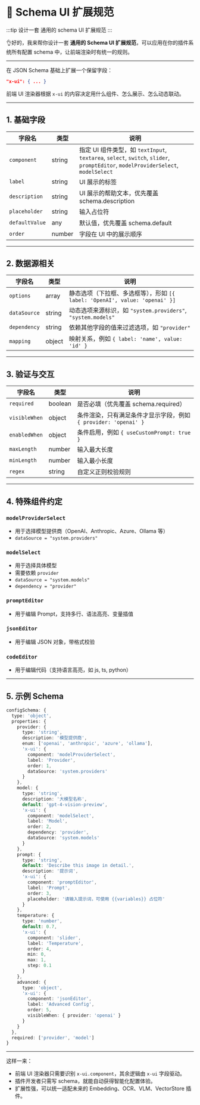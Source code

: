 # 🔧 Schema UI 扩展规范

:::tip
设计一套 通用的 schema UI 扩展规范
:::

👌好的，我来帮你设计一套 **通用的 Schema UI 扩展规范**，可以应用在你的插件系统所有配置 schema 中，让前端渲染时有统一的规则。

---

在 JSON Schema 基础上扩展一个保留字段：

```json
"x-ui": { ... }
```

前端 UI 渲染器根据 `x-ui` 的内容决定用什么组件、怎么展示、怎么动态联动。

---

## 1. 基础字段

| 字段名            | 类型     | 说明                                                                                                                       |
| -------------- | ------ | ------------------------------------------------------------------------------------------------------------------------ |
| `component`    | string | 指定 UI 组件类型，如 `textInput`, `textarea`, `select`, `switch`, `slider`, `promptEditor`, `modelProviderSelect`, `modelSelect` |
| `label`        | string | UI 展示的标签                                                                                                                 |
| `description`  | string | UI 展示的帮助文本，优先覆盖 schema.description                                                                                       |
| `placeholder`  | string | 输入占位符                                                                                                                    |
| `defaultValue` | any    | 默认值，优先覆盖 schema.default                                                                                                  |
| `order`        | number | 字段在 UI 中的展示顺序                                                                                                            |

---

## 2. 数据源相关

| 字段名          | 类型     | 说明                                                         |
| ------------ | ------ | ---------------------------------------------------------- |
| `options`    | array  | 静态选项（下拉框、多选框等），形如 `[{ label: 'OpenAI', value: 'openai' }]` |
| `dataSource` | string | 动态选项来源标识，如 `"system.providers"`, `"system.models"`         |
| `dependency` | string | 依赖其他字段的值来过滤选项，如 `"provider"`                               |
| `mapping`    | object | 映射关系，例如 `{ label: 'name', value: 'id' }`                   |

---

## 3. 验证与交互

| 字段名           | 类型      | 说明                                           |
| ------------- | ------- | -------------------------------------------- |
| `required`    | boolean | 是否必填（优先覆盖 schema.required）                   |
| `visibleWhen` | object  | 条件渲染，只有满足条件才显示字段，例如 `{ provider: 'openai' }` |
| `enabledWhen` | object  | 条件启用，例如 `{ useCustomPrompt: true }`          |
| `maxLength`   | number  | 输入最大长度                                       |
| `minLength`   | number  | 输入最小长度                                       |
| `regex`       | string  | 自定义正则校验规则                                    |

---

## 4. 特殊组件约定

### `modelProviderSelect`

* 用于选择模型提供商（OpenAI、Anthropic、Azure、Ollama 等）
* `dataSource = "system.providers"`

### `modelSelect`

* 用于选择具体模型
* 需要依赖 `provider`
* `dataSource = "system.models"`
* `dependency = "provider"`

### `promptEditor`

* 用于编辑 Prompt，支持多行、语法高亮、变量插值

### `jsonEditor`

* 用于编辑 JSON 对象，带格式校验

### `codeEditor`

* 用于编辑代码（支持语言高亮，如 js, ts, python）

---

## 5. 示例 Schema

```ts
configSchema: {
  type: 'object',
  properties: {
    provider: {
      type: 'string',
      description: '模型提供商',
      enum: ['openai', 'anthropic', 'azure', 'ollama'],
      'x-ui': {
        component: 'modelProviderSelect',
        label: 'Provider',
        order: 1,
        dataSource: 'system.providers'
      }
    },
    model: {
      type: 'string',
      description: '大模型名称',
      default: 'gpt-4-vision-preview',
      'x-ui': {
        component: 'modelSelect',
        label: 'Model',
        order: 2,
        dependency: 'provider',
        dataSource: 'system.models'
      }
    },
    prompt: {
      type: 'string',
      default: 'Describe this image in detail.',
      description: '提示词',
      'x-ui': {
        component: 'promptEditor',
        label: 'Prompt',
        order: 3,
        placeholder: '请输入提示词，可使用 {{variables}} 占位符'
      }
    },
    temperature: {
      type: 'number',
      default: 0.7,
      'x-ui': {
        component: 'slider',
        label: 'Temperature',
        order: 4,
        min: 0,
        max: 1,
        step: 0.1
      }
    },
    advanced: {
      type: 'object',
      'x-ui': {
        component: 'jsonEditor',
        label: 'Advanced Config',
        order: 5,
        visibleWhen: { provider: 'openai' }
      }
    }
  },
  required: ['provider', 'model']
}
```

---

这样一来：

* 前端 UI 渲染器只需要识别 `x-ui.component`，其余逻辑由 `x-ui` 字段驱动。
* 插件开发者只需写 schema，就能自动获得智能化配置体验。
* 扩展性强，可以统一适配未来的 Embedding、OCR、VLM、VectorStore 插件。
